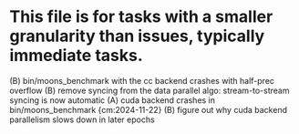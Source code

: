 # This file is for tasks with a smaller granularity than issues, typically immediate tasks.
(B) bin/moons_benchmark with the cc backend crashes with half-prec overflow
(B) remove syncing from the data parallel algo: stream-to-stream syncing is now automatic
(A) cuda backend crashes in bin/moons_benchmark {cm:2024-11-22}
(B) figure out why cuda backend parallelism slows down in later epochs